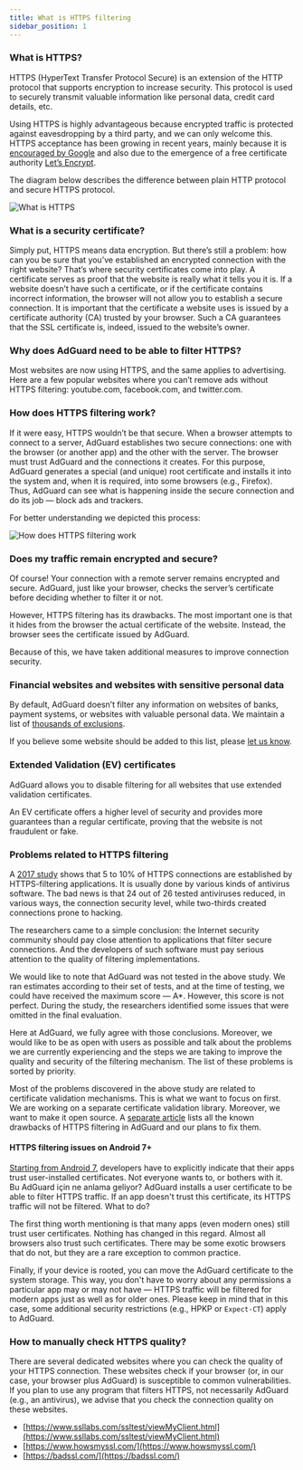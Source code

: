 ```yaml
---
title: What is HTTPS filtering
sidebar_position: 1
---
```


### What is HTTPS?

HTTPS (HyperText Transfer Protocol Secure) is an extension of the HTTP protocol that supports encryption to increase security. This protocol is used to securely transmit valuable information like personal data, credit card details, etc.

Using HTTPS is highly advantageous because encrypted traffic is protected against eavesdropping by a third party, and we can only welcome this. HTTPS acceptance has been growing in recent years, mainly because it is [encouraged by Google](https://webmasters.googleblog.com/2014/08/https-as-ranking-signal.html) and also due to the emergence of a free certificate authority [Let’s Encrypt](https://en.wikipedia.org/wiki/Let's_Encrypt).

The diagram below describes the difference between plain HTTP protocol and secure HTTPS protocol.

![What is HTTPS](https://cdn.adtidy.org/public/Adguard/Blog/https/what_is_https.png)

### What is a security certificate?

Simply put, HTTPS means data encryption. But there’s still a problem: how can you be sure that you’ve established an encrypted connection with the right website? That’s where security certificates come into play. A certificate serves as proof that the website is really what it tells you it is. If a website doesn’t have such a certificate, or if the certificate contains incorrect information, the browser will not allow you to establish a secure connection. It is important that the certificate a website uses is issued by a certificate authority (CA) trusted by your browser. Such a CA guarantees that the SSL certificate is, indeed, issued to the website’s owner.

### Why does AdGuard need to be able to filter HTTPS?

Most websites are now using HTTPS, and the same applies to advertising. Here are a few popular websites where you can’t remove ads without HTTPS filtering: youtube.com, facebook.com, and twitter.com.

### How does HTTPS filtering work?

If it were easy, HTTPS wouldn’t be that secure. When a browser attempts to connect to a server, AdGuard establishes two secure connections: one with the browser (or another app) and the other with the server. The browser must trust AdGuard and the connections it creates. For this purpose, AdGuard generates a special (and unique) root certificate and installs it into the system and, when it is required, into some browsers (e.g., Firefox). Thus, AdGuard can see what is happening inside the secure connection and do its job — block ads and trackers.

For better understanding we depicted this process:

![How does HTTPS filtering work](https://cdn.adtidy.org/public/Adguard/Blog/https/what_is_https_filtering.png)

### Does my traffic remain encrypted and secure?

Of course! Your connection with a remote server remains encrypted and secure. AdGuard, just like your browser, checks the server’s certificate before deciding whether to filter it or not.

However, HTTPS filtering has its drawbacks. The most important one is that it hides from the browser the actual certificate of the website. Instead, the browser sees the certificate issued by AdGuard.

Because of this, we have taken additional measures to improve connection security.

### Financial websites and websites with sensitive personal data

By default, AdGuard doesn’t filter any information on websites of banks, payment systems, or websites with valuable personal data. We maintain a list of [thousands of exclusions](https://github.com/AdguardTeam/HttpsExclusions).

If you believe some website should be added to this list, please [let us know](https://github.com/AdguardTeam/HttpsExclusions/issues/new).

### Extended Validation (EV) certificates

AdGuard allows you to disable filtering for all websites that use extended validation certificates.

An EV certificate offers a higher level of security and provides more guarantees than a regular certificate, proving that the website is not fraudulent or fake.

### Problems related to HTTPS filtering

A [2017 study](https://cdn.adtidy.org/public/Adguard/Blog/https/interception-ndss17.pdf) shows that 5 to 10% of HTTPS connections are established by HTTPS-filtering applications. It is usually done by various kinds of antivirus software. The bad news is that 24 out of 26 tested antiviruses reduced, in various ways, the connection security level, while two-thirds created connections prone to hacking.

The researchers came to a simple conclusion: the Internet security community should pay close attention to applications that filter secure connections. And the developers of such software must pay serious attention to the quality of filtering implementations.

We would like to note that AdGuard was not tested in the above study. We ran estimates according to their set of tests, and at the time of testing, we could have received the maximum score — A\*. However, this score is not perfect. During the study, the researchers identified some issues that were omitted in the final evaluation.

Here at AdGuard, we fully agree with those conclusions. Moreover, we would like to be as open with users as possible and talk about the problems we are currently experiencing and the steps we are taking to improve the quality and security of the filtering mechanism. The list of these problems is sorted by priority.

Most of the problems discovered in the above study are related to certificate validation mechanisms. This is what we want to focus on first. We are working on a separate certificate validation library. Moreover, we want to make it open source. A [separate article](../known-issues) lists all the known drawbacks of HTTPS filtering in AdGuard and our plans to fix them.

#### HTTPS filtering issues on Android 7+

[Starting from Android 7](https://blog.adguard.com/en/android-nougat-release-and-what-does-it-mean-for-adguard-users/), developers have to explicitly indicate that their apps trust user-installed certificates. Not everyone wants to, or bothers with it. Bu AdGuard için ne anlama geliyor? AdGuard installs a user certificate to be able to filter HTTPS traffic. If an app doesn't trust this certificate, its HTTPS traffic will not be filtered. What to do?

The first thing worth mentioning is that many apps (even modern ones) still trust user certificates. Nothing has changed in this regard. Almost all browsers also trust such certificates. There may be some exotic browsers that do not, but they are a rare exception to common practice.

Finally, if your device is rooted, you can move the AdGuard certificate to the system storage. This way, you don't have to worry about any permissions a particular app may or may not have — HTTPS traffic will be filtered for modern apps just as well as for older ones. Please keep in mind that in this case, some additional security restrictions (e.g., HPKP or `Expect-CT`) apply to AdGuard.

### How to manually check HTTPS quality?

There are several dedicated websites where you can check the quality of your HTTPS connection. These websites check if your browser (or, in our case, your browser plus AdGuard) is susceptible to common vulnerabilities. If you plan to use any program that filters HTTPS, not necessarily AdGuard (e.g., an antivirus), we advise that you check the connection quality on these websites.

* [https://www.ssllabs.com/ssltest/viewMyClient.html](https://www.ssllabs.com/ssltest/viewMyClient.html)
* [https://www.howsmyssl.com/](https://www.howsmyssl.com/)
* [https://badssl.com/](https://badssl.com/)